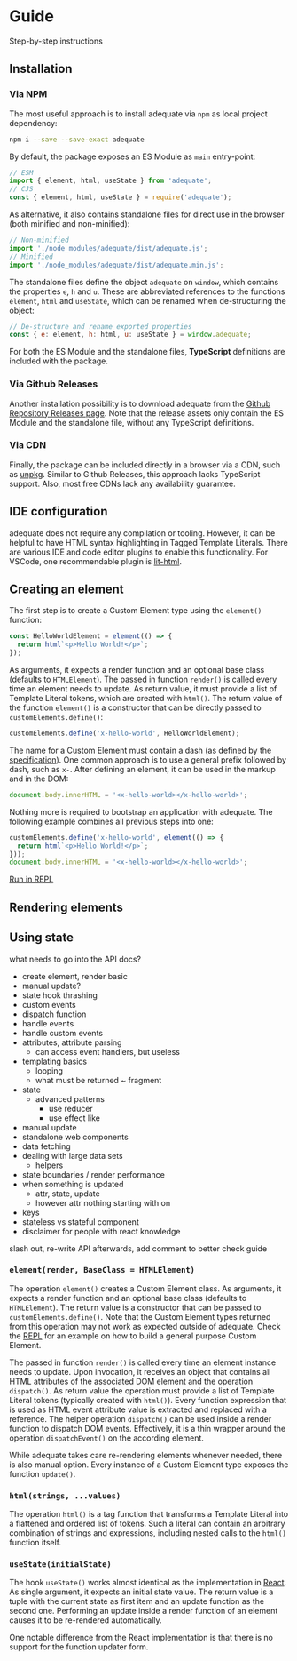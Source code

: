 # Guide

<p class="subtitle">Step-by-step instructions</p>

## Installation

### Via NPM

The most useful approach is to install adequate via `npm` as local project dependency:

```bash
npm i --save --save-exact adequate
```

By default, the package exposes an ES Module as `main` entry-point:

```javascript
// ESM
import { element, html, useState } from 'adequate';
// CJS
const { element, html, useState } = require('adequate');
```

As alternative, it also contains standalone files for direct use in the browser (both minified and non-minified):

```javascript
// Non-minified
import './node_modules/adequate/dist/adequate.js';
// Minified
import './node_modules/adequate/dist/adequate.min.js';
```

The standalone files define the object `adequate` on `window`, which contains the properties `e`, `h` and `u`. These are abbreviated references to the functions `element`, `html` and `useState`, which can be renamed when de-structuring the object:

```javascript
// De-structure and rename exported properties
const { e: element, h: html, u: useState } = window.adequate;
```

For both the ES Module and the standalone files, **TypeScript** definitions are included with the package.

### Via Github Releases

Another installation possibility is to download adequate from the [Github Repository Releases page](https://github.com/alexlawrence/adequate/releases). Note that the release assets only contain the ES Module and the standalone file, without any TypeScript definitions.

### Via CDN

Finally, the package can be included directly in a browser via a CDN, such as [unpkg](https://unpkg.com/adequate@0.2.0/dist/adequate.min.js). Similar to Github Releases, this approach lacks TypeScript support. Also, most free CDNs lack any availability guarantee.

## IDE configuration

adequate does not require any compilation or tooling. However, it can be helpful to have HTML syntax highlighting in Tagged Template Literals. There are various IDE and code editor plugins to enable this functionality. For VSCode, one recommendable plugin is [lit-html](https://marketplace.visualstudio.com/items?itemName=bierner.lit-html).

## Creating an element

The first step is to create a Custom Element type using the `element()` function:

```javascript
const HelloWorldElement = element(() => {
  return html`<p>Hello World!</p>`;
});
```

As arguments, it expects a render function and an optional base class (defaults to `HTMLElement`). The passed in function `render()` is called every time an element needs to update. As return value, it must provide a list of Template Literal tokens, which are created with `html()`. The return value of the function `element()` is a constructor that can be directly passed to `customElements.define()`:

```javascript
customElements.define('x-hello-world', HelloWorldElement);
```

The name for a Custom Element must contain a dash (as defined by the [specification](https://html.spec.whatwg.org/multipage/custom-elements.html#valid-custom-element-name)). One common approach is to use a general prefix followed by dash, such as `x-`. After defining an element, it can be used in the markup and in the DOM:

```javascript
document.body.innerHTML = '<x-hello-world></x-hello-world>';
```

Nothing more is required to bootstrap an application with adequate. The following example combines all previous steps into one:

```javascript
customElements.define('x-hello-world', element(() => {
  return html`<p>Hello World!</p>`;
}));
document.body.innerHTML = '<x-hello-world></x-hello-world>';
```

[Run in REPL](https://adequatejs.org/repl.html?id=guide:hello-world)

## Rendering elements


## Using state

what needs to go into the API docs?

- create element, render basic
- manual update?
- state hook thrashing
- custom events
- dispatch function
- handle events
- handle custom events
- attributes, attribute parsing
  - can access event handlers, but useless
- templating basics
  - looping
  - what must be returned ~ fragment
- state
  - advanced patterns
    - use reducer
    - use effect like
- manual update
- standalone web components
- data fetching
- dealing with large data sets
  - helpers
- state boundaries / render performance
- when something is updated
  - attr, state, update
  - however attr nothing starting with on
- keys
- stateless vs stateful component
- disclaimer for people with react knowledge


slash out, re-write API afterwards, add comment to better check guide

### `element(render, BaseClass = HTMLElement)`

The operation `element()` creates a Custom Element class. As arguments, it expects a render function and an optional base class (defaults to `HTMLElement`). The return value is a constructor that can be passed to `customElements.define()`. Note that the Custom Element types returned from this operation may not work as expected outside of adequate. Check the [REPL](https://adequatejs.org/repl.html) for an example on how to build a general purpose Custom Element.

The passed in function `render()` is called every time an element instance needs to update. Upon invocation, it receives an object that contains all HTML attributes of the associated DOM element and the operation `dispatch()`. As return value the operation must provide a list of Template Literal tokens (typically created with `html()`). Every function expression that is used as HTML event attribute value is extracted and replaced with a reference. The helper operation `dispatch()` can be used inside a render function to dispatch DOM events. Effectively, it is a thin wrapper around the operation `dispatchEvent()` on the according element.

While adequate takes care re-rendering elements whenever needed, there is also manual option. Every instance of a Custom Element type exposes the function `update()`.

### `html(strings, ...values)`

The operation `html()` is a tag function that transforms a Template Literal into a flattened and ordered list of tokens. Such a literal can contain an arbitrary combination of strings and expressions, including nested calls to the `html()` function itself. 

### `useState(initialState)`

The hook `useState()` works almost identical as the implementation in [React](https://reactjs.org/docs/hooks-reference.html#usestate). As single argument, it expects an initial state value. The return value is a tuple with the current state as first item and an update function as the second one. Performing an update inside a render function of an element causes it to be re-rendered automatically. 

One notable difference from the React implementation is that there is no support for the function updater form.